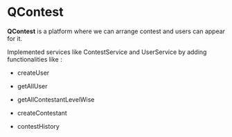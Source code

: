 # QContest
**QContest** is a platform where we can arrange contest and  users can appear for it.

Implemented services like ContestService and UserService by adding functionalities like : 

* createUser

* getAllUser

* getAllContestantLevelWise

* createContestant

* contestHistory
